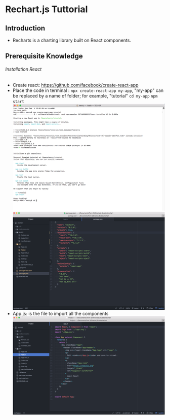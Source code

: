 
# Rechart.js Tuttorial
## Introduction
- Recharts is a charting library built on React components. 

## Prerequisite Knowledge
###### Installation React
- Create react: https://github.com/facebook/create-react-app
- Place the code in terminal : `npx create-react-app my-app`, "my-app" can be replaced by a name of folder; for example, "tutorial" 
`cd my-app` 
`npm start`
![Install react](../images/react.png)
![Reachart folder](../images/packagejs.png)
- App.js: is the file to import all the components
![App.js](../images/app_original.png)
